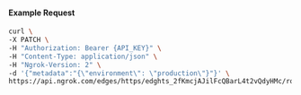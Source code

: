 <!-- Code generated for API Clients. DO NOT EDIT. -->

#### Example Request

```bash
curl \
-X PATCH \
-H "Authorization: Bearer {API_KEY}" \
-H "Content-Type: application/json" \
-H "Ngrok-Version: 2" \
-d '{"metadata":"{\"environment\": \"production\"}"}' \
https://api.ngrok.com/edges/https/edghts_2fKmcjAJilFcQBarL4t2vQdyHMc/routes/edghtsrt_2fKmck0ijjje8ytC2zYLRFoK4Kt
```

